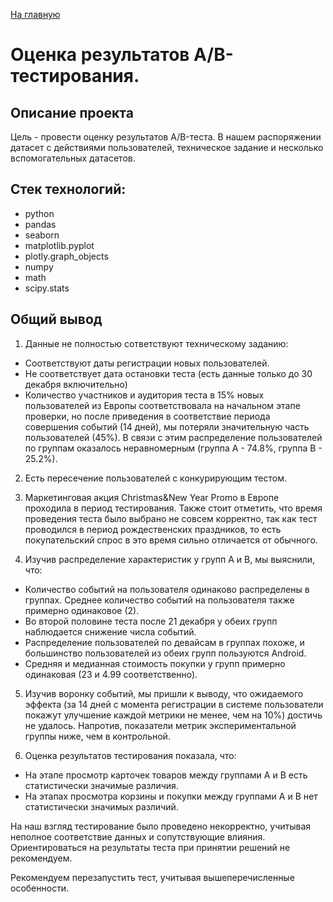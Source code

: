 [На главную](https://github.com/AnnaTashlan/Portfolio/blob/master/readme.md)
# Оценка результатов А/B-тестирования.

## Описание проекта
Цель - провести оценку результатов A/B-теста. В нашем распоряжении датасет с действиями пользователей, техническое задание и несколько вспомогательных датасетов.

## Стек технологий:
* python
* pandas
* seaborn
* matplotlib.pyplot
* plotly.graph_objects
* numpy
* math
* scipy.stats


## Общий вывод
1. Данные не полностью сответствуют техническому заданию:

* Соответствуют даты регистрации новых пользователей.
* Не соответствует дата остановки теста (есть данные только до 30 декабря включительно)
* Количество участников и аудитория теста в 15% новых пользователей из Европы соответствовала на начальном этапе проверки, но после приведения в соответствие периода совершения событий (14 дней), мы потеряли значительную часть пользователей (45%). В связи с этим распределение пользователей по группам оказалось неравномерным (группа А - 74.8%, группа В - 25.2%).

2. Есть пересечение пользователей с конкурирующим тестом.

3. Маркетинговая акция Christmas&New Year Promo в Европе проходила в период тестирования. Также стоит отметить, что время проведения теста было выбрано не совсем корректно, так как тест проводился в период рождественских праздников, то есть покупательский спрос в это время сильно отличается от обычного.

4. Изучив распределение характеристик у групп А и В, мы выяснили, что:

* Количество событий на пользователя одинаково распределены в группах. Среднее количество событий на пользователя также примерно одинаковое (2).
* Во второй половине теста после 21 декабря у обеих групп наблюдается снижение числа событий.
* Распределение пользователей по девайсам в группах похоже, и большинство пользователей из обеих групп пользуются Android.
* Средняя и медианная стоимость покупки у групп примерно одинаковая (23 и 4.99 соответственно).

5. Изучив воронку событий, мы пришли к выводу, что ожидаемого эффекта (за 14 дней с момента регистрации в системе пользователи покажут улучшение каждой метрики не менее, чем на 10%) достичь не удалось. Напротив, показатели метрик экспериментальной группы ниже, чем в контрольной.

6. Оценка результатов тестирования показала, что:

* На этапе просмотр карточек товаров между группами А и В есть статистически значимые различия.
* На этапах просмотра корзины и покупки между группами А и В нет статистически значимых различий.

На наш взгляд тестирование было проведено некорректно, учитывая неполное соответствие данных и сопутствующие влияния. Ориентироваться на результаты теста при принятии решений не рекомендуем.

Рекомендуем перезапустить тест, учитывая вышеперечисленные особенности.
